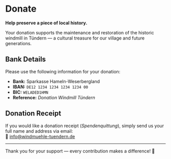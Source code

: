 # Donate

**Help preserve a piece of local history.**

Your donation supports the maintenance and restoration of the historic windmill in Tündern — a cultural treasure for our village and future generations.

## Bank Details

Please use the following information for your donation:

- **Bank:** Sparkasse Hameln-Weserbergland
- **IBAN:** `DE12 1234 1234 1234 1234 00`
- **BIC:** `WELADED1HMN`
- **Reference:** *Donation Windmill Tündern*

## Donation Receipt

If you would like a donation receipt (*Spendenquittung*), simply send us your full name and address via email:  
📧 [info@windmuehle-tuendern.de](mailto:info@windmuehle-tuendern.de)

---

Thank you for your support — every contribution makes a difference! 🙏
